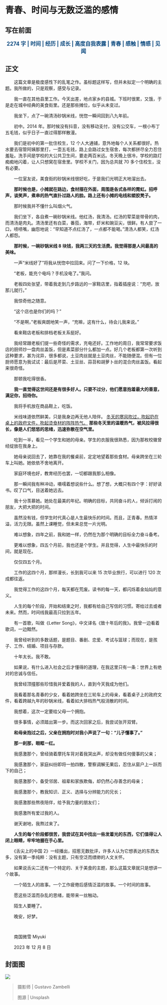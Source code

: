 # 青春、时间与无数泛滥的感情

## 写在前面

<p style="color:#0f4c81; text-align:center; font-weight:bold; font-size:larger;">2274 字 | 时间 | 经历 | 成长 | 高度自我表露 | 青春 | 感触 | 情感 | 见闻</p>

## 正文

　　这篇文章是极度感性下的乱笔之作。虽标题这样写，但并未拟定一个明确的主题。我所做的，只是观察，感受与记录。

　　我一直在其他县里工作。今天出差，地点家乡的县城。下班时很累，又饿，于是走在城中经典的美食街里。还是那些摊位，似乎从未变过。

　　我坐下，点了一碗清汤砂锅米线，恍惚一瞬间回到八九年前。

　　初中。2014 年。那时候没有抖音，没有移动支付，没有公交车，一根小布丁五毛钱，似乎日子一直过得那样散漫。

　　我们是初中的第一批住校生，12 个人大通铺，意外地每个人关系都很好。热水要去宿管阿姨那里打，一壶五毛钱，路上会路过女生宿舍，每次都拼尽全力忍住羞耻。洗手间是学校的大公共卫生间，要走两百米远。冬天晚上很冷，学校的路灯痴痴地闪着，让人只想窝在宿舍里。学校不关门，因为总共就 70 多个住校生，没有必要。

　　一位室友说，美食街的砂锅米线很好吃，于是我们光明正大地溜出去。

　　**那时候也是，小摊就在路边，食材摆在外面，周围是各式各样的霓虹。招呼声，谈笑声，煮串的热气直扑过路人的脸。路上还有小摊的电线和塑胶凳子。**

　　那时候我并不懂什么叫烟火气。

　　我们坐下，各自煮一碗砂锅米线。他红汤，我清汤。红汤的荤菜是带骨的肉，而清汤是肉丸。清汤里还有白菜，番茄，海带，虾米和豌豆尖，很鲜。有人尝了一口，啧啧嘴，幽怨地说：“早知道不点红汤了，一点都不能喝。”清汤人都笑，红汤人都怨。

　　**那时候，一碗砂锅米线 8 块钱，我两三天的生活费。我觉得那是人间最高的美味。**

　　一声“米线好了”将我从恍惚中拉回来。问了一下价格，12 块。

　　“老板，能充个电吗？手机没电了。”我问。

　　老板四处张望，带着我走到几步路远的一家鞋店里，指着插座说：“充吧，放那儿就行。”

　　我惊奇他之随意。

　　“这个店也是你们的吗？”

　　“不是啊，”老板爽朗地笑一声，“充嘛，这有什么，待会儿我来说。”

　　看来鞋店老板和排档老板关系挺好。

　　我经常跟老板们提一些奇怪的需求，充电还好。工作地的周日，我常常要求饭店的厨师炒一盘肉丝盖饭，但是素菜部分什么都加一点。好几个老板都第一次听到这种要求，甚为诧异，很多都说，土豆肉丝就是土豆肉丝，不能随便混。但有一位厨师愿意为我试试：最后是芹菜、土豆丝、蒜苔和胡萝卜丝的混合肉丝盖饭。看起来很奇怪。

　　那顿我吃得很香。

　　**我一直觉得这世间还是有很多好人。只要不过分，他们愿意抱着最大的善意，满足你，招待你。**

　　我将手机放在商品鞋上，吃饭。

　　米线味道依然鲜美，只是我身边再无他人陪伴。 <u>冬天的寒风吹过，吹起扔在桌上的政府文件，吹起烫食材的阵阵热气。</u> **那些冬天里的温暖热气，被风拉得很长，像是人们悠悠的思绪，迅速弥散在空气里。**

　　吃到一半，看见一个学生和她的母亲。学生的衣服我很熟悉，因为那枚校徽曾经绽放在我身上。

　　她母亲说回去了，她靠在我的餐桌前，定定地望着那些食材。母亲跨坐在三轮车上叫她。她依依不舍地离开。

　　家庭环境也好，教育经历也罢，一切都跟我那么相像。

　　那一瞬间我有种冲动，嗫嚅着想说些什么。想了想，大概只有四个字：好好读书。叹了口气，目送着她远去。

　　我十分羡慕她。她处在最美的年纪。明确的目标，共同奋斗的人，倾诉打闹的朋友，大把大把的时间。

　　虽然没有钱，但学生时代真心是人生最快乐的时间。而且，正青春。热情洋溢，活力无限。虽然上课睡觉，但未来总觉一片光明。

　　难以想象，四年之前，我和她一样，仍然在为那个明确的目标全力奋斗备考。

　　更难以想象，四五个月前，我也还是个学生。并且觉得，人生中最快乐的时间，就是现在。

　　仅仅四五个月。

　　工作的这四个月，那样漫长，长到我可以来 15 次毕业旅行，可以进行 120 次成都往返。

　　我觉得工作的这四个月，每天都在荒废。读书的每一天，都闪烁着金灿灿的意义。

　　人生的每个阶段，开始和结束之时，我都有给自己写信的习惯。寄给过去或者未来。然而，时间线我最高只拉到五年。

　　有一首歌，叫做《Letter Song》，中文译名《致十年后的我》。我曾一边看着歌词，一边黯然。

　　我曾经听到的多数话题，是题目、番剧、恋爱、考试与篮球；而现在，是孩子、工作、结婚、项目与存款。

　　十年太长。我不敢。

　　如果说，有什么进入社会之后才懂得的道理，在我这里只有一条：世界上有绝对的忠诚与信任。

　　我曾经顶撞那些珍惜我并爱着我的人，直到今天我成为他们。

　　我看着那名青春的少女，看着她跨坐在三轮车上的母亲，看着桌子上的政府文件，看着跨越九年的砂锅米线，看着如大排档热气般消散的时间。

　　我想着，这次一定要给父母一个拥抱。

　　很多事情，必须踏出第一步。而这次回家之后，我尝试张开双臂。

　　**和母亲抱过之后，父亲在拥抱时对我小声说了一句：“儿子懂事了。”**

　　**那一刹那，眼眶一红。**

　　我感激那个，曾经骑着摩托车背对着我哭出声，却没有做任何傻事的父亲；

　　我感激那个，家庭纠纷即将一拍四散，警察调解无果后，忍住从窗户上一跃而下的自己；

　　我感激那个，备受邻居、祖辈和家族欺侮，却仍然心存善念的母亲；

　　我感激那个，教我知识、正义、选择与分辨能力的兄长；

　　我感激那些熬夜陪伴，给予我力量的朋友们；

　　我感激所有爱过我的人。

　　谢天谢地，我熬过来了。

　　**人生的每个阶段都很苦，我尝试在其中找出一些发着光的东西，它们值得让人闭上眼睛，牢牢地握在手心里。**

　　《舌尖上的中国 2》一经播出，招惹无数批评，许多人认为它想表达的东西太多，没有第一季纯粹：没有主题，只有空泛而缥缈的人文关怀。

　　如果说舌尖二还有一个特定的、关于美食的主题，那么这篇文章就只是想讲一个故事。

　　一个陌生人的故事。一个工作疲倦后感情泛滥的故事。一个时间的故事。

　　愿这些泛滥而杂乱的思绪，能带来一丝触动。

　　陌生人要睡了。

　　晚安，好梦。

<br />

　　南国微雪 Miyuki

　　2023 年 12 月 8 日

## 封面图

![](https://raw.githubusercontent.com/TinySnow/GithubImageHosting/main/blog/articles/literature/gustavo-zambelli-YQ0hCwyIgUU-unsplash.jpg)

> 摄影师 | Gustavo Zambelli
>
> 图源 | Unsplash